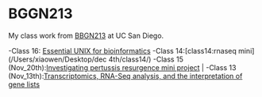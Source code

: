 # BGGN213
My class work from [BBGN213](https://bioboot.github.io/bggn213_F24/) at UC San Diego.


-Class 16: [Essential UNIX for bioinformatics]()
-Class 14:[class14:rnaseq mini](/Users/xiaowen/Desktop/dec 4th/class14/)
-Class 15 (Nov_20th):[Investigating pertussis resurgence mini project](https://github.com/xxu0113/bggn213_github/blob/main/nov_20/nov_20.md) |
-Class 13 (Nov_13th):[Transcriptomics, RNA-Seq analysis, and the interpretation of gene lists](https://github.com/xxu0113/bggn213_github/blob/main/nov13_files/nov13.md)
